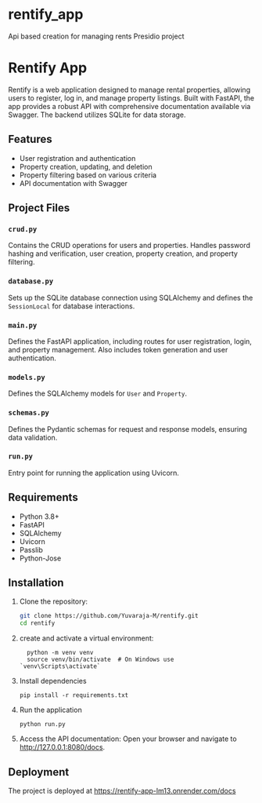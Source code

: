 # rentify_app
Api based creation for managing rents Presidio project

# Rentify App

Rentify is a web application designed to manage rental properties, allowing users to register, log in, and manage property listings. Built with FastAPI, the app provides a robust API with comprehensive documentation available via Swagger. The backend utilizes SQLite for data storage.

## Features

- User registration and authentication
- Property creation, updating, and deletion
- Property filtering based on various criteria
- API documentation with Swagger

## Project Files

### `crud.py`

Contains the CRUD operations for users and properties. Handles password hashing and verification, user creation, property creation, and property filtering.

### `database.py`

Sets up the SQLite database connection using SQLAlchemy and defines the `SessionLocal` for database interactions.

### `main.py`

Defines the FastAPI application, including routes for user registration, login, and property management. Also includes token generation and user authentication.

### `models.py`

Defines the SQLAlchemy models for `User` and `Property`.

### `schemas.py`

Defines the Pydantic schemas for request and response models, ensuring data validation.

### `run.py`

Entry point for running the application using Uvicorn.

## Requirements

- Python 3.8+
- FastAPI
- SQLAlchemy
- Uvicorn
- Passlib
- Python-Jose

## Installation

1. Clone the repository:
   ```sh
   git clone https://github.com/Yuvaraja-M/rentify.git
   cd rentify
2. create and activate a virtual environment:
   ```
     python -m venv venv
     source venv/bin/activate  # On Windows use `venv\Scripts\activate`
3. Install dependencies
   ```
   pip install -r requirements.txt

4. Run the application
    ```
    python run.py
5. Access the API documentation:
Open your browser and navigate to http://127.0.0.1:8080/docs.

## Deployment
The project is deployed at https://rentify-app-lm13.onrender.com/docs
